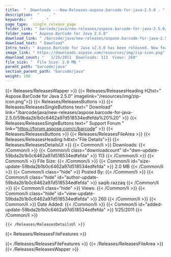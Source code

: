 ```yaml
---
title:  "  Downloads ---New-Releases-aspose.barcode-for-java-2.5.0 . " 
description:  "    . " 
keywords:  "    . " 
page_type:  single_release_page
folder_link: " barcode/java/new-releases/aspose.barcode-for-java-2.5.0/"
folder_name: " Aspose.BarCode for Java 2.5.0"
download_link: " /barcode/java/new-releases/aspose.barcode-for-java-2.5.0/59bda2b1b0c6462a97d518534edfefda"
download_text: " Download"
Intro_text: " Aspose.BarCode for Java v2.5.0 has been released. New features and bug fixes are..."
image_link: " https://downloads.aspose.com/resources/img/zip-icon.png"
download_count: "   1/25/2011  Downloads: 113  Views: 260"
file_size: "  File Size: 2.0 MB "
parent_path: "barcode/java"
section_parent_path: "barcode/java"
weight: 106 
---
```


{{< Releases/ReleasesWapper >}}
  {{< Releases/ReleasesHeading H2txt=" Aspose.BarCode for Java 2.5.0" imagelink="/resources/img/zip-icon.png">}}
  {{< Releases/ReleasesButtons >}}
    {{< Releases/ReleasesSingleButtons text=" Download" link="/barcode/java/new-releases/aspose.barcode-for-java-2.5.0/59bda2b1b0c6462a97d518534edfefda%20%20" >}}
    {{< Releases/ReleasesSingleButtons text=" Support Forum " link="https://forum.aspose.com/c/barcode" >}}
  {{< Releases/ReleasesButtons >}}
  {{< Releases/ReleasesFileArea >}}
    {{< Releases/ReleasesHeading h4txt="File Details">}}
    {{< Releases/ReleasesDetailsUl >}}
            {{< Common/li  >}} Downloads: {{< /Common/li >}} 
      {{< Common/li class="downloadcount" id="dwn-update-59bda2b1b0c6462a97d518534edfefda" >}} 113 {{< /Common/li >}} 
      {{< Common/li  >}} File Size: {{< /Common/li >}} 
      {{< Common/li id="size-update-59bda2b1b0c6462a97d518534edfefda" >}} 2.0 MB {{< /Common/li >}} 
      {{< Common/li  class="hide" >}} Posted By: {{< /Common/li >}} 
      {{< Common/li class="hide" id="author-update-59bda2b1b0c6462a97d518534edfefda" >}} saqib.razzaq {{< /Common/li >}} 
      {{< Common/li class="hide"  >}} Views: {{< /Common/li >}} 
      {{< Common/li class="hide" id="view-update-59bda2b1b0c6462a97d518534edfefda" >}} 260 {{< /Common/li >}} 
      {{< Common/li  >}} Date Added: {{< /Common/li >}} 
      {{< Common/li id="added-update-59bda2b1b0c6462a97d518534edfefda" >}} 1/25/2011 {{< /Common/li >}} 

    {{< /Releases/ReleasesDetailsUl >}}

  {{< Releases/ReleasesFileFeatures >}}
      
  {{< /Releases/ReleasesFileFeatures >}}
 {{< /Releases/ReleasesFileArea >}}
{{< /Releases/ReleasesWapper >}}


